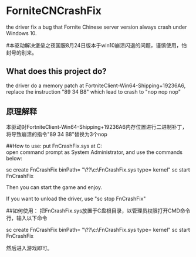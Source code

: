 # ForniteCNCrashFix
the driver fix a bug that Fornite Chinese server version always crash under Windows 10.

#本驱动解决堡垒之夜国服8月24日版本于win10崩溃闪退的问题，谨慎使用，怕封号的别来。

## What does this project do?
the driver do a memory patch at FortniteClient-Win64-Shipping+19236A6, replace the instruction "89 34 B8" which lead to crash to "nop nop nop"

## 原理解释
本驱动对FortniteClient-Win64-Shipping+19236A6内存位置进行二进制补丁，将导致崩溃的指令"89 34 B8"替换为3个nop

##How to use:
put FnCrashFix.sys at C:\
open command prompt as System Administrator, and use the commands below:

sc create FnCrashFix binPath= "\\??\\c:\FnCrashFix.sys type= kernel"
sc start FnCrashFix

Then you can start the game and enjoy.

If you want to unload the driver, use "sc stop FnCrashFix"

##如何使用：
把FnCrashFix.sys放置于C盘根目录，以管理员权限打开CMD命令行，输入以下命令

sc create FnCrashFix binPath= "\\??\\c:\FnCrashFix.sys type= kernel"
sc start FnCrashFix

然后进入游戏即可。
